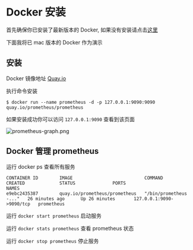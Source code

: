 # Docker 安装

首先确保你已安装了最新版本的 Docker, 如果没有安装请点击[这里](https://docs.docker.com/engine/installation/)

下面我将已 mac 版本的 Docker 作为演示

## 安装

Docker 镜像地址 [Quay.io](https://quay.io/repository/prometheus/prometheus)

执行命令安装

```
$ docker run --name prometheus -d -p 127.0.0.1:9090:9090 quay.io/prometheus/prometheus
```

如果安装成功你可以访问 `127.0.0.1:9090` 查看到该页面

![prometheus-graph.png](http://7o512j.com1.z0.glb.clouddn.com/prometheus-graph.png)

## Docker 管理 prometheus

运行 docker ps 查看所有服务

```
CONTAINER ID        IMAGE                           COMMAND                  CREATED             STATUS              PORTS                      NAMES
e9ebc2435387        quay.io/prometheus/prometheus   "/bin/prometheus -..."   26 minutes ago      Up 26 minutes       127.0.0.1:9090->9090/tcp   prometheus
```

运行 `docker start prometheus` 启动服务

运行 `docker stats prometheus` 查看 prometheus 状态

运行 `docker stop prometheus` 停止服务
